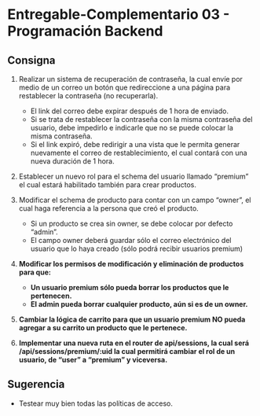 # Entregable-Complementario 03 - Programación Backend

## Consigna

1. Realizar un sistema de recuperación de contraseña, la cual envíe por medio de un correo un botón que redireccione a una página para restablecer la contraseña (no recuperarla).

   -  El link del correo debe expirar después de 1 hora de enviado.
   -  Si se trata de restablecer la contraseña con la misma contraseña del usuario, debe impedirlo e indicarle que no se puede colocar la misma contraseña.
   -  Si el link expiró, debe redirigir a una vista que le permita generar nuevamente el correo de restablecimiento, el cual contará con una nueva duración de 1 hora.

2. Establecer un nuevo rol para el schema del usuario llamado “premium” el cual estará habilitado también para crear productos.

3. Modificar el schema de producto para contar con un campo “owner”, el cual haga referencia a la persona que creó el producto.

   -  Si un producto se crea sin owner, se debe colocar por defecto “admin”.
   -  El campo owner deberá guardar sólo el correo electrónico del usuario que lo haya creado (sólo podrá recibir usuarios premium)

4. **Modificar los permisos de modificación y eliminación de productos para que:**

   -  **Un usuario premium sólo pueda borrar los productos que le pertenecen.**
   -  **El admin pueda borrar cualquier producto, aún si es de un owner.**

5. **Cambiar la lógica de carrito para que un usuario premium NO pueda agregar a su carrito un producto que le pertenece.**

6. **Implementar una nueva ruta en el router de api/sessions, la cual será /api/sessions/premium/:uid la cual permitirá cambiar el rol de un usuario, de “user” a “premium” y viceversa.**

## Sugerencia

-  Testear muy bien todas las políticas de acceso.
